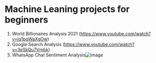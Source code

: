 # Machine Leaning projects for beginners
1. World Billionaires Analysis 2021 (https://www.youtube.com/watch?v=iq1pqWaXgOw)
2. Google Search Analysis (https://www.youtube.com/watch?v=3eSkQu7Vmbk)
3. WhatsApp Chat Sentiment Analysis![image](https://user-images.githubusercontent.com/67699562/126903849-deba3709-29c1-43ac-9303-db4e860de19d.png)
